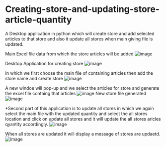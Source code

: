 # Creating-store-and-updating-store-article-quantity
A Desktop application in python which will create store and add selected articles to that store and also it update all stores when main giving file is updated.

Main Excel file data from which the store articles will be added 
![image](https://user-images.githubusercontent.com/61291771/168763358-71ae5977-c375-4b7e-a659-d38ea95c9eb1.png)

Desktop Application for creating store
![image](https://user-images.githubusercontent.com/61291771/168763739-3347f5bb-47e6-4c11-b533-ea462159d8d0.png)

In which we first choose the main file of containing articles 
then add the store name and create store
![image](https://user-images.githubusercontent.com/61291771/168764061-edae8bf5-8219-41fd-9a61-bcf70d1c8310.png)

A new windoe will pop-up and we select the articles for store and generate the excel file containg that articles 
![image](https://user-images.githubusercontent.com/61291771/168764364-0c08af24-be3a-4a30-8700-20524ab0eda0.png)
New store file generated
![image](https://user-images.githubusercontent.com/61291771/168764489-8e3c5d9f-ae8d-4482-bcdb-64afdd25e026.png)

*Second part of this application is to update all stores in which we again select the main file with the updated quantity and select the all stores location and click on update all stores and it will update the all stores aricles qyantity accordingly.
![image](https://user-images.githubusercontent.com/61291771/168764801-6071127a-d5b6-4c56-b0be-e8da3fce62d4.png)

When all stores are updated it will display a message of stores are updaetd.
![image](https://user-images.githubusercontent.com/61291771/168765012-7a6e9108-66a5-473a-8011-cd3b55cafd76.png)
